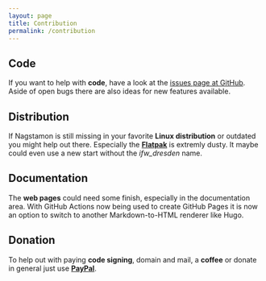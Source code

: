 ```yaml
---
layout: page
title: Contribution
permalink: /contribution
---
```


## Code

If you want to help with **code**, have a look at the [issues page at GitHub](https://github.com/HenriWahl/Nagstamon/issues).
Aside of open bugs there are also ideas for new features available.

## Distribution

If Nagstamon is still missing in your favorite **Linux distribution** or outdated you might help out there.
Especially the **[Flatpak](https://flathub.org/de/apps/de.ifw_dresden.nagstamon)** is extremly dusty. It maybe 
could even use a new start without the *ifw_dresden* name.

## Documentation

The **web pages** could need some finish, especially in the documentation area. With GitHub Actions now being used to create
GitHub Pages it is now an option to switch to another Markdown-to-HTML renderer like Hugo.

## Donation

To help out with paying **code signing**, domain and mail, a **coffee** or donate in general just use **[PayPal](https://paypal.me/nagstamon)**.